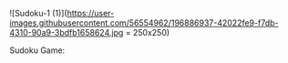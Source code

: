 
![Sudoku-1 (1)](https://user-images.githubusercontent.com/56554962/196886937-42022fe9-f7db-4310-90a9-3bdfb1658624.jpg = 250x250)


Sudoku Game:
